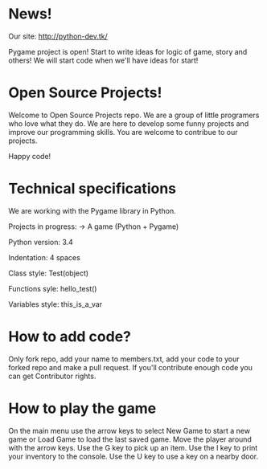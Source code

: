 News!
========================
Our site: http://python-dev.tk/

Pygame project is open! Start to write ideas for 
logic of game, story and others! We will start code when we'll
have ideas for start!

Open Source Projects!
========================
Welcome to Open Source Projects repo. We are a group of little programers 
who love what they do. We are here to develop some funny projects and 
improve our programming skills. You are welcome to contribue to our
projects. 

Happy code!

Technical specifications
==========================
We are working with the Pygame library in Python.

Projects in progress: 
-> A game (Python + Pygame)

Python version: 3.4

Indentation: 4 spaces

Class style: Test(object)

Functions syle: hello_test()

Variables style: this_is_a_var

How to add code?
===========================
Only fork repo, add your name to members.txt, add your code to your forked
repo and make a pull request. If you'll contribute enough code you can get
Contributor rights.

How to play the game
===========================
On the main menu use the arrow keys to select New Game to start a new game 
or Load Game to load the last saved game. Move the player around with the
arrow keys. Use the G key to pick up an item. Use the I key to print your
inventory to the console. Use the U key to use a key on a nearby door.
